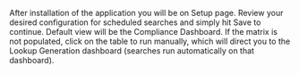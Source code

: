 After installation of the application you will be on Setup page. Review your desired configuration for scheduled searches and simply hit Save to continue. Default view will be the Compliance Dashboard.  If the matrix is not populated, click on the table to run manually, which will direct you to the Lookup Generation dashboard (searches run automatically on that dashboard).